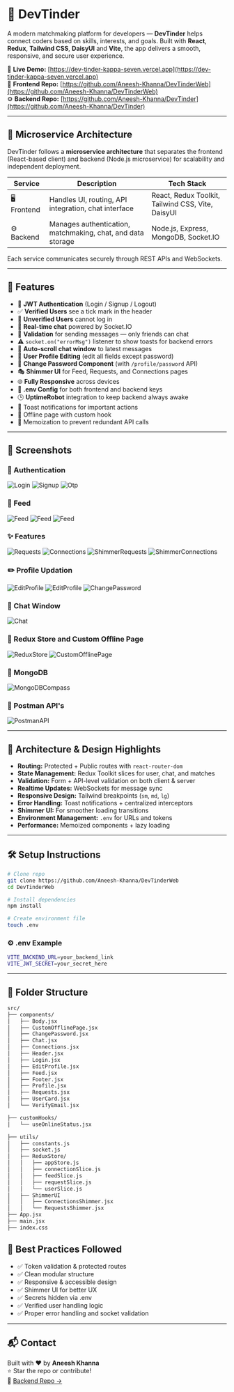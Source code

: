 # 💞 DevTinder

A modern matchmaking platform for developers — **DevTinder** helps connect coders based on skills, interests, and goals. Built with **React**, **Redux**, **Tailwind CSS**, **DaisyUI** and **Vite**, the app delivers a smooth, responsive, and secure user experience.

🔗 **Live Demo:** [https://dev-tinder-kappa-seven.vercel.app](https://dev-tinder-kappa-seven.vercel.app)  
📁 **Frontend Repo:** [https://github.com/Aneesh-Khanna/DevTinderWeb](https://github.com/Aneesh-Khanna/DevTinderWeb)  
⚙️ **Backend Repo:** [https://github.com/Aneesh-Khanna/DevTinder](https://github.com/Aneesh-Khanna/DevTinder)

---

## 🧩 Microservice Architecture

DevTinder follows a **microservice architecture** that separates the frontend (React-based client) and backend (Node.js microservice) for scalability and independent deployment.

| Service     | Description                                                 | Tech Stack                                        |
| ----------- | ----------------------------------------------------------- | ------------------------------------------------- |
| 🖥️ Frontend | Handles UI, routing, API integration, chat interface        | React, Redux Toolkit, Tailwind CSS, Vite, DaisyUI |
| ⚙️ Backend  | Manages authentication, matchmaking, chat, and data storage | Node.js, Express, MongoDB, Socket.IO              |

Each service communicates securely through REST APIs and WebSockets.

---

## 🚀 Features

- 🔐 **JWT Authentication** (Login / Signup / Logout)
- ✅ **Verified Users** see a tick mark in the header
- 🚫 **Unverified Users** cannot log in
- 💬 **Real-time chat** powered by Socket.IO
- 🧩 **Validation** for sending messages — only friends can chat
- ⚠️ `socket.on("errorMsg")` listener to show toasts for backend errors
- 🔄 **Auto-scroll chat window** to latest messages
- 💾 **User Profile Editing** (edit all fields except password)
- 🔑 **Change Password Component** (with `/profile/password` API)
- 🎭 **Shimmer UI** for Feed, Requests, and Connections pages
- 🌐 **Fully Responsive** across devices
- 🧠 **.env Config** for both frontend and backend keys
- 🕒 **UptimeRobot** integration to keep backend always awake
- 🔔 Toast notifications for important actions
- 📄 Offline page with custom hook
- 🧼 Memoization to prevent redundant API calls

---

## 📸 Screenshots

### 🔐 Authentication

![Login](./screenshots/Login.png)
![Signup](./screenshots/Signup.png)
![Otp](./screenshots/OtpPage.png)

### 💞 Feed

![Feed](./screenshots/FeedPage_1.png)
![Feed](./screenshots/FeedPage_2.png)
![Feed](./screenshots/FeedPage_3.png)

### ✨ Features

![Requests](./screenshots/RequestsPage.png)
![Connections](./screenshots/ConnectionsPage.png)
![ShimmerRequests](./screenshots/Shimmer_RequestsPage.png)
![ShimmerConnections](./screenshots/Shimmer_ConnectionsPage.png)

### ✏️ Profile Updation

![EditProfile](./screenshots/EditProfilePage_1.png)
![EditProfile](./screenshots/EditProfilePage_2.png)
![ChangePassword](./screenshots/ChangePasswordFeature.png)

### 💬 Chat Window

![Chat](./screenshots/ChatPage.png)

### 📄 Redux Store and Custom Offline Page

![ReduxStore](./screenshots/ReduxStore.png)
![CustomOfflinePage](./screenshots/custom-offline-page.png)

### 🧭 MongoDB

![MongoDBCompass](./screenshots/MongoDBCompass.png)

### 📮 Postman API's

![PostmanAPI](./screenshots/DevTinderAPI_Postman.png)

---

## 🧠 Architecture & Design Highlights

- **Routing:** Protected + Public routes with `react-router-dom`
- **State Management:** Redux Toolkit slices for user, chat, and matches
- **Validation:** Form + API-level validation on both client & server
- **Realtime Updates:** WebSockets for message sync
- **Responsive Design:** Tailwind breakpoints (`sm`, `md`, `lg`)
- **Error Handling:** Toast notifications + centralized interceptors
- **Shimmer UI:** For smoother loading transitions
- **Environment Management:** `.env` for URLs and tokens
- **Performance:** Memoized components + lazy loading

---

## 🛠️ Setup Instructions

```bash
# Clone repo
git clone https://github.com/Aneesh-Khanna/DevTinderWeb
cd DevTinderWeb

# Install dependencies
npm install

# Create environment file
touch .env
```

### ⚙️ .env Example

```bash
VITE_BACKEND_URL=your_backend_link
VITE_JWT_SECRET=your_secret_here
```

---

## 📁 Folder Structure

```bash
src/
├── components/
│   ├── Body.jsx
│   ├── CustomOfflinePage.jsx
│   ├── ChangePassword.jsx
│   ├── Chat.jsx
│   ├── Connections.jsx
│   ├── Header.jsx
│   ├── Login.jsx
│   ├── EditProfile.jsx
│   ├── Feed.jsx
│   ├── Footer.jsx
│   ├── Profile.jsx
│   ├── Requests.jsx
│   ├── UserCard.jsx
│   └── VerifyEmail.jsx

├── customHooks/
│   └── useOnlineStatus.jsx

├── utils/
│   ├── constants.js
│   ├── socket.js
│   ├── ReduxStore/
│   │   ├── appStore.js
│   │   ├── connectionSlice.js
│   │   ├── feedSlice.js
│   │   ├── requestSlice.js
│   │   └── userSlice.js
│   ├── ShimmerUI
│   │   ├── ConnectionsShimmer.jsx
│   │   └── RequestsShimmer.jsx
├── App.jsx
├── main.jsx
├── index.css

```

## 🧼 Best Practices Followed

- ✅ Token validation & protected routes
- ✅ Clean modular structure
- ✅ Responsive & accessible design
- ✅ Shimmer UI for better UX
- ✅ Secrets hidden via .env
- ✅ Verified user handling logic
- ✅ Proper error handling and socket validation

---

## 📬 Contact

Built with ❤️ by **Aneesh Khanna**  
⭐ Star the repo or contribute!  
📁 [Backend Repo →](https://github.com/Aneesh-Khanna/DevTinder)

